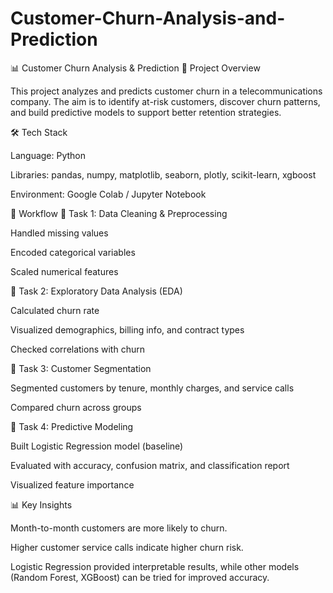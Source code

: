# Customer-Churn-Analysis-and-Prediction
📊 Customer Churn Analysis & Prediction 📌 Project Overview

This project analyzes and predicts customer churn in a telecommunications company. The aim is to identify at-risk customers, discover churn patterns, and build predictive models to support better retention strategies.

🛠 Tech Stack

Language: Python

Libraries: pandas, numpy, matplotlib, seaborn, plotly, scikit-learn, xgboost

Environment: Google Colab / Jupyter Notebook

🚀 Workflow 🔹 Task 1: Data Cleaning & Preprocessing

Handled missing values

Encoded categorical variables

Scaled numerical features

🔹 Task 2: Exploratory Data Analysis (EDA)

Calculated churn rate

Visualized demographics, billing info, and contract types

Checked correlations with churn

🔹 Task 3: Customer Segmentation

Segmented customers by tenure, monthly charges, and service calls

Compared churn across groups

🔹 Task 4: Predictive Modeling

Built Logistic Regression model (baseline)

Evaluated with accuracy, confusion matrix, and classification report

Visualized feature importance

📊 Key Insights

Month-to-month customers are more likely to churn.

Higher customer service calls indicate higher churn risk.

Logistic Regression provided interpretable results, while other models (Random Forest, XGBoost) can be tried for improved accuracy.
